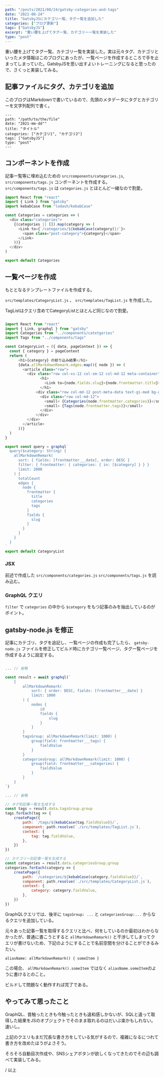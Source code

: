 ```yaml
---
path: "/posts/2021/08/24/gatsby-categories-and-tags"
date: "2021-08-24"
title: "GatsbyJSにカテゴリ一覧、タグ一覧を追加した"
categories: ["ブログ更新"]
tags: ["GatsbyJS"]
excerpt: "重い腰を上げてタグ一覧、カテゴリー一覧を実装した"
type: "post"
---
```


重い腰を上げてタグ一覧、カテゴリ一覧を実装した。実は元々タグ、カテゴリといったメタ情報はこのブログにあったが、一覧ページを作成するところで手を止まってしまっていた。GatsbyJSを思い出すよいトレーニングになると思ったので、さくっと実装してみる。

## 記事ファイルにタグ、カテゴリを追加

このブログはMarkdownで書いているので、先頭のメタデータにタグとカテゴリーを文字列配列で書く。

```md:title=md
---
path: "/path/to/the/file"
date: "2021-mm-dd""
title: "タイトル"
categories: ["カテゴリ1", "カテゴリ2"]
tags: ["GatsbyJS"]
type: "post"
---

```

## コンポーネントを作成

記事一覧等に埋め込むための `src/components/categories.js`, `src/components/tags.js` コンポーネントを作成する。
`src/components/tags.js` は `categories.js` とほとんど一緒なので割愛。

```js:title=src/components/categories.js
import React from "react"
import { Link } from "gatsby"
import kebabCase from "lodash/kebabCase"

const Categories = categories => (
  <div class="categories">
    {(categories || []).map(category => (
      <Link to={`/categories/${kebabCase(category)}/`}>
        <span class="post-category">{category}</span>
      </Link>
    ))}
  </div>
)

export default Categories
```

## 一覧ページを作成

もととなるテンプレートファイルを作成する。

`src/templates/CategoryList.js` 、 `src/templates/TagList.js` を作成した。

TagListはクエリ含めてCategoryListとほとんど同じなので割愛。

```js:title=src/templates/CategoryList.js

import React from "react"
import { Link, graphql } from "gatsby"
import Categories from "../components/catetgories"
import Tags from "../components/tags"

const CategoryList = ({ data, pageContext }) => {
  const { category } = pageContext
  return (
      <h1>{category} の絞り込み結果</h1>
      {data.allMarkdownRemark.edges.map(({ node }) => (
        <article class="row">
          <div class="row col-xs-12 col-sm-12 col-md-12 meta-container">
                <h1>
                  <Link to={node.fields.slug}>{node.frontmatter.title}</Link>
                </h1>
              <div class="row col-md-12 post-meta-data text-gi-med bg-gi-light">
                <div class="row col-md-12">
                  <small> {Categories(node.frontmatter.categories)}</small>
                  <small> {Tags(node.frontmatter.tags)}</small>
                </div>
              </div>
          </div>
        </article>
      ))}
  )
}

export const query = graphql`
  query($category: String) {
    allMarkdownRemark(
      sort: { fields: [frontmatter___date], order: DESC }
      filter: { frontmatter: { categories: { in: [$category] } } }
      limit: 2000
    ) {
      totalCount
      edges {
        node {
          frontmatter {
            title
            categories
            tags
          }
          fields {
            slug
          }
        }
      }
    }
  }
`
export default CategoryList

```

### JSX

前述で作成した `src/components/categories.js` `src/components/tags.js` を読み込む。


### GraphQL クエリ
`filter` で `categories` の中から `$category` をもつ記事のみを抽出しているのがポイント。

## gatsby-node.js を修正

記事にカテゴリ、タグを追記し、一覧ページの作成も完了したら、 `gatsby-node.js` ファイルを修正してビルド時にカテゴリ一覧ページ、タグ一覧ページを作成するように設定する。

```js:title=gatsby-node.js

... // 省略

const result = await graphql(`
	{
		allMarkdownRemark(
			sort: { order: DESC, fields: [frontmatter___date] }
			limit: 1000
		) {
			nodes {
				id
				fields {
					slug
				}
			}
		}
		tagsGroup: allMarkdownRemark(limit: 1000) {
			group(field: frontmatter___tags) {
				fieldValue
			}
		}
		categoriesGroup: allMarkdownRemark(limit: 1000) {
			group(field: frontmatter___categories) {
				fieldValue
			}
		}
	}
`)

... // 省略

// タグ別記事一覧を生成する
const tags = result.data.tagsGroup.group
tags.forEach(tag => {
	createPage({
		path: `/tags/${kebabCase(tag.fieldValue)}/`,
		component: path.resolve(`./src/templates/TagList.js`),
		context: {
			tag: tag.fieldValue,
		},
	})
})

// カテゴリー別記事一覧を生成する
const categories = result.data.categoriesGroup.group
categories.forEach(category => {
	createPage({
		path: `/categories/${kebabCase(category.fieldValue)}/`,
		component: path.resolve(`./src/templates/CategoryList.js`),
		context: {
			category: category.fieldValue,
		},
	})
})

```

GraphQLクエリでは、後半に `tagsGroup: ...` と `categoriesGroup:...` からなるクエリを追加している。

元々あった記事一覧を取得するクエリと比べ、何をしているのか最初はわからなかったが、普通に書こうとすると `allMarkdownRemark()` と干渉してしまってクエリが書けないため、下記のようにすることで名前空間を分けることができるみたい。

```
aliasName: allMarkdownRemark() { someItem } 
```
この場合、 `allMarkdownRemark().someItem` ではなく `aliasName.someItem`のように書けるとのこと。


ビルドして問題なく動作すれば完了である。

## やってみて思ったこと

GraphQL、昔触ったときも今触ったときも違和感しかないが、SQLと違って取得した結果をJSのオブジェクトでそのまま取れるのはだいぶ楽かもしれない。速いし。

上記のクエリもまだ冗長な書き方をしている気がするので、複雑になるにつれて書き方を改めたほうがよさそう。

そろそろ自動目次作成や、SNSシェアボタンが欲しくなってきたのでその辺も調べて実装してみる。


/ 以上
